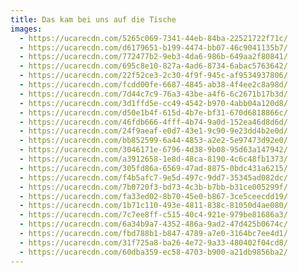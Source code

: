 ```yaml
---
title: Das kam bei uns auf die Tische
images:
  - https://ucarecdn.com/5265c069-7341-44eb-84ba-22521722f71c/
  - https://ucarecdn.com/d6179651-b199-4474-bb07-46c9041135b7/
  - https://ucarecdn.com/772477b2-9eb3-4da6-986b-649aa2f80841/
  - https://ucarecdn.com/695c8e10-827a-4ad6-8734-6abac5763642/
  - https://ucarecdn.com/22f52ce3-2c30-4f9f-945c-af9534937806/
  - https://ucarecdn.com/fcdd00fe-6687-4845-ab38-4f4ee2c8a98d/
  - https://ucarecdn.com/7d44c7c9-76a3-43be-a4f6-6c2671b17b3d/
  - https://ucarecdn.com/3d1ffd5e-cc49-4542-b970-4abb04a120d8/
  - https://ucarecdn.com/d50e1b4f-615d-4b7e-bf31-670d6818866c/
  - https://ucarecdn.com/46fdb666-4fff-4b74-9a0d-152ea46d8d6d/
  - https://ucarecdn.com/24f9aeaf-e0d7-43e1-9c90-9e23dd4b2e0d/
  - https://ucarecdn.com/bb852599-6a44-4853-a2e2-5e97473d92e0/
  - https://ucarecdn.com/3046171e-6796-4d38-9b08-95d63a147942/
  - https://ucarecdn.com/a3912658-1e8d-48ca-8190-4c6c48fb1373/
  - https://ucarecdn.com/305fd86a-6569-47ad-8875-0bdc431a6215/
  - https://ucarecdn.com/f4b5afc7-9e5d-497c-9dd7-35345ad082dc/
  - https://ucarecdn.com/7b0720f3-bd73-4c3b-b7bb-b31ce005299f/
  - https://ucarecdn.com/fa33ed02-8b70-45e0-b867-3ce5ceecdd19/
  - https://ucarecdn.com/1b71c110-493e-4811-838c-81050d4ae080/
  - https://ucarecdn.com/7c7ee8ff-c515-40c4-921e-979be81686a3/
  - https://ucarecdn.com/6a34b9a7-4352-486a-9ad2-47d425b0674c/
  - https://ucarecdn.com/fbd788b1-b847-4789-a7e0-3164bc7ee4d1/
  - https://ucarecdn.com/31f725a8-ba26-4e72-9a33-480402f04cd8/
  - https://ucarecdn.com/60dba359-ec58-4703-b900-a21db9856ba2/
---
```

